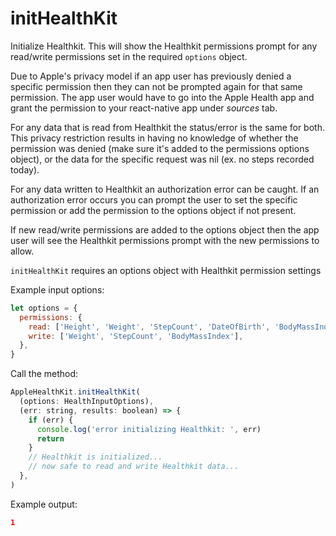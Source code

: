 # initHealthKit

Initialize Healthkit. This will show the Healthkit permissions prompt for any read/write permissions set in the required `options` object.

Due to Apple's privacy model if an app user has previously denied a specific permission then they can not be prompted again for that same permission. The app user would have to go into the Apple Health app and grant the permission to your react-native app under _sources_ tab.

For any data that is read from Healthkit the status/error is the same for both. This privacy restriction results in having no knowledge of whether the permission was denied (make sure it's added to the permissions options object), or the data for the specific request was nil (ex. no steps recorded today).

For any data written to Healthkit an authorization error can be caught. If an authorization error occurs you can prompt the user to set the specific permission or add the permission to the options object if not present.

If new read/write permissions are added to the options object then the app user will see the Healthkit permissions prompt with the new permissions to allow.

`initHealthKit` requires an options object with Healthkit permission settings

Example input options:

```javascript
let options = {
  permissions: {
    read: ['Height', 'Weight', 'StepCount', 'DateOfBirth', 'BodyMassIndex'],
    write: ['Weight', 'StepCount', 'BodyMassIndex'],
  },
}
```

Call the method:

```javascript
AppleHealthKit.initHealthKit(
  (options: HealthInputOptions),
  (err: string, results: boolean) => {
    if (err) {
      console.log('error initializing Healthkit: ', err)
      return
    }
    // Healthkit is initialized...
    // now safe to read and write Healthkit data...
  },
)
```

Example output:

```json
1
```
